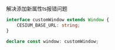 

解决添加新属性ts报错问题
```typescript
interface customWindow extends Window {
	CESIUM_BASE_URL: string;
}

declare const window: customWindow;
```